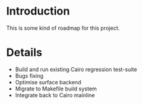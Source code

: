 # Introduction #

This is some kind of roadmap for this project.

# Details #

  * Build and run existing Cairo regression test-suite
  * Bugs fixing
  * Optimise surface backend
  * Migrate to Makefile build system
  * Integrate back to Cairo mainline